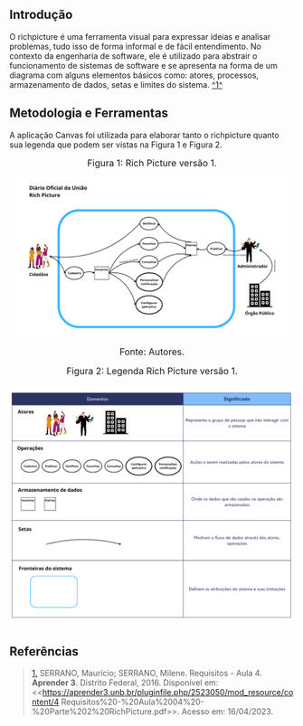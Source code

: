 ## Introdução
O richpicture é uma ferramenta visual para expressar ideias e analisar problemas, tudo isso de forma informal e de fácil entendimento. No contexto da engenharia de software, ele é utilizado para abstrair o funcionamento de sistemas de software e se apresenta na forma de um diagrama com alguns elementos básicos como: atores, processos, armazenamento de dados, setas e limites do sistema. <a id="TEC1" href="#RP1">^1^</a>

## Metodologia e Ferramentas
A aplicação Canvas foi utilizada para elaborar tanto o richpicture quanto sua legenda que podem ser vistas na Figura 1 e Figura 2.


<font size="3"><p style="text-align: center">Figura 1: Rich Picture versão 1.</p></font>

<img src='https://github.com/Requisitos-de-Software/2024.1-DiarioOficialdaUniao/blob/git-pages/assets/images/Rich%20Picture.png?raw=true'></img><br>

<font size="3"><p style="text-align: center">Fonte: Autores.</p></font>

<font size="3"><p style="text-align: center">Figura 2: Legenda Rich Picture versão 1.</p></font>
<img src='https://github.com/Requisitos-de-Software/2024.1-DiarioOficialdaUniao/blob/git-pages/assets/images/Legenda.png?raw=true'></img><br>

## Referências

> <a id="RP1" href="#TEC1">1.</a> SERRANO, Maurício; SERRANO, Milene. Requisitos - Aula 4. **Aprender 3**. Distrito Federal, 2016. Disponível em: <<https://aprender3.unb.br/pluginfile.php/2523050/mod_resource/content/4 Requisitos%20-%20Aula%2004%20-%20Parte%202%20RichPicture.pdf>>. Acesso em: 16/04/2023.

